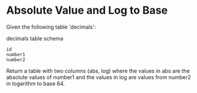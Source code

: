 # Absolute Value and Log to Base    

Given the following table 'decimals':

decimals table schema

    id
    number1
    number2
    
Return a table with two columns (abs, log) where the values in abs are the absolute values of number1 and the values in log are values from number2 in logarithm to base 64.